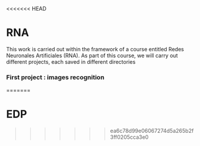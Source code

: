 <<<<<<< HEAD
# RNA

This work is carried out within the framework of a course entitled Redes Neuronales Artificiales (RNA). As part of this course, we will carry out different projects, each saved in different directories

### First project : images recognition
=======
# EDP

>>>>>>> ea6c78d99e06067274d5a265b2f3ff0205cca3e0
